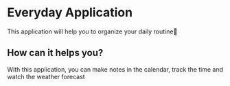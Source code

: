 <h1>Everyday Application</h1>
This application will help you to organize your daily routine💼
<h2>How can it helps you?</h2>
With this application, you can make notes in the calendar, track the time and watch the weather forecast
